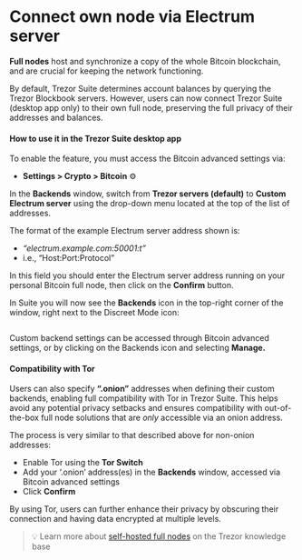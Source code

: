 # Connect own node via Electrum server

**Full nodes** host and synchronize a copy of the whole Bitcoin blockchain, and are crucial for keeping the network functioning.

By default, Trezor Suite determines account balances by querying the Trezor Blockbook servers. However, users can now connect Trezor Suite (desktop app only) to their own full node, preserving the full privacy of their addresses and balances.

#### **How to use it in the Trezor Suite desktop app**

To enable the feature, you must access the Bitcoin advanced settings via:

* **Settings > Crypto > Bitcoin** ⚙️

In the **Backends** window, switch from **Trezor servers (default)** to **Custom Electrum server** using the drop-down menu located at the top of the list of addresses.

The format of the example Electrum server address shown is:

* _“electrum.example.com:50001:t”_
* i.e., “Host:Port:Protocol”

In this field you should enter the Electrum server address running on your personal Bitcoin full node, then click on the **Confirm** button.

In Suite you will now see the **Backends** icon in the top-right corner of the window, right next to the Discreet Mode icon:

<figure><img src="../../../.gitbook/assets/Custom_Servers_Suite_Highlight.png" alt=""><figcaption></figcaption></figure>

Custom backend settings can be accessed through Bitcoin advanced settings, or by clicking on the Backends icon and selecting **Manage.**

#### Compatibility with Tor

Users can also specify **“.onion”** addresses when defining their custom backends, enabling full compatibility with Tor in Trezor Suite. This helps avoid any potential privacy setbacks and ensures compatibility with out-of-the-box full node solutions that are _only_ accessible via an onion address.

The process is very similar to that described above for non-onion addresses:

* Enable Tor using the **Tor Switch**
* Add your ‘.onion’ address(es) in the **Backends** window, accessed via Bitcoin advanced settings
* Click **Confirm**

By using Tor, users can further enhance their privacy by obscuring their connection and having data encrypted at multiple levels.

> 💡 Learn more about [self-hosted full nodes](https://trezor.io/learn/a/full-node-via-electrum-server) on the Trezor knowledge base
